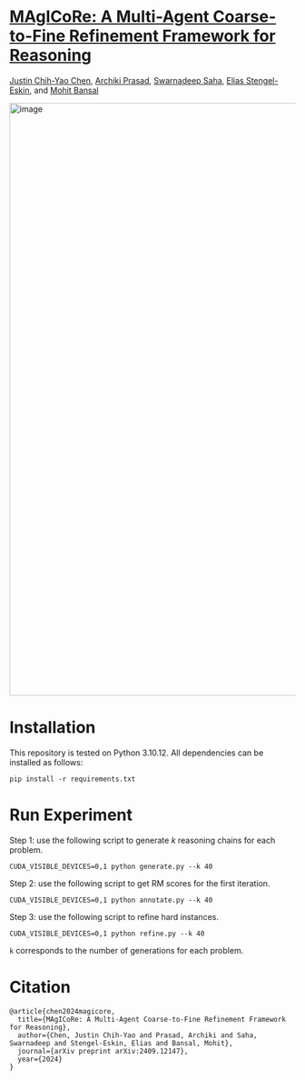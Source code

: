 # [MAgICoRe: A Multi-Agent Coarse-to-Fine Refinement Framework for Reasoning](https://arxiv.org/abs/2409.12147)

[Justin Chih-Yao Chen](https://dinobby.github.io/), [Archiki Prasad](https://archiki.github.io/), [Swarnadeep Saha](https://swarnahub.github.io/), [Elias Stengel-Eskin](https://esteng.github.io/), and [Mohit Bansal](https://www.cs.unc.edu/~mbansal/)

<img width="1043" alt="image" src="https://i.imgur.com/hxX0XEo.png">

# Installation
This repository is tested on Python 3.10.12. All dependencies can be installed as follows:

```
pip install -r requirements.txt
```

# Run Experiment
Step 1: use the following script to generate $k$ reasoning chains for each problem.
```
CUDA_VISIBLE_DEVICES=0,1 python generate.py --k 40
```

Step 2: use the following script to get RM scores for the first iteration.
```
CUDA_VISIBLE_DEVICES=0,1 python annotate.py --k 40
```

Step 3: use the following script to refine hard instances.
```
CUDA_VISIBLE_DEVICES=0,1 python refine.py --k 40
```

`k` corresponds to the number of generations for each problem.

# Citation
```
@article{chen2024magicore,
  title={MAgICoRe: A Multi-Agent Coarse-to-Fine Refinement Framework for Reasoning},
  author={Chen, Justin Chih-Yao and Prasad, Archiki and Saha, Swarnadeep and Stengel-Eskin, Elias and Bansal, Mohit},
  journal={arXiv preprint arXiv:2409.12147},
  year={2024}
}
```
